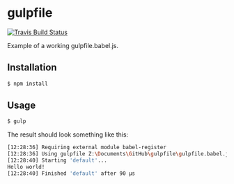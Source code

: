 # gulpfile

[![Travis Build Status](https://travis-ci.org/jedmao/gulpfile.svg?branch=babel)](https://travis-ci.org/jedmao/gulpfile)

Example of a working gulpfile.babel.js.

## Installation

```bash
$ npm install
```

## Usage

```bash
$ gulp
```

The result should look something like this:

```bash
[12:28:36] Requiring external module babel-register
[12:28:36] Using gulpfile Z:\Documents\GitHub\gulpfile\gulpfile.babel.js
[12:28:40] Starting 'default'...
Hello world!
[12:28:40] Finished 'default' after 90 μs
```
